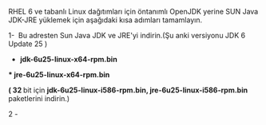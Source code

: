 <html><body><p>RHEL 6 ve tabanlı Linux dağıtımları için öntanımlı OpenJDK yerine SUN Java JDK-JRE yüklemek için aşağıdaki kısa adımları tamamlayın.

1-  Bu adresten Sun Java JDK ve JRE'yi indirin.(Şu anki versiyonu JDK 6 Update 25 )

* <strong>jdk-6u25-linux-x64-rpm.bin</strong>

<strong>* </strong><strong>jre-6u25-linux-x64-rpm.bin</strong>

<strong>( 32 </strong>bit için <strong> jdk-6u25-linux-i586-rpm.bin, jre-6u25-linux-i586-rpm.bin </strong>paketlerini indirin.)

2 -</p></body></html>